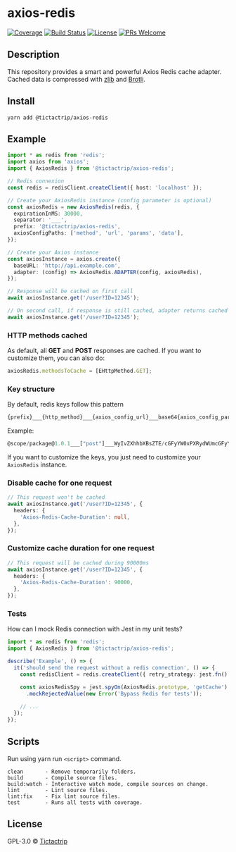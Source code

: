 # axios-redis

[![Coverage][coverage-badge]][coverage]
[![Build Status][travis-badge]][travis-ci]
[![License][license-badge]][LICENSE]
[![PRs Welcome][prs-badge]][prs]

## Description

This repository provides a smart and powerful Axios Redis cache adapter.
Cached data is compressed with [zlib](https://nodejs.org/api/zlib.html) and [Brotli](https://nodejs.org/api/zlib.html#class-brotlioptions).

## Install

```
yarn add @tictactrip/axios-redis
```

## Example

```ts
import * as redis from 'redis';
import axios from 'axios';
import { AxiosRedis } from '@tictactrip/axios-redis';

// Redis connexion
const redis = redisClient.createClient({ host: 'localhost' });

// Create your AxiosRedis instance (config parameter is optional)
const axiosRedis = new AxiosRedis(redis, {
  expirationInMS: 30000,
  separator: '___',
  prefix: '@tictactrip/axios-redis',
  axiosConfigPaths: ['method', 'url', 'params', 'data'],
});

// Create your Axios instance
const axiosInstance = axios.create({
  baseURL: 'http://api.example.com',
  adapter: (config) => AxiosRedis.ADAPTER(config, axiosRedis),
});

// Response will be cached on first call
await axiosInstance.get('/user?ID=12345');

// On second call, if response is still cached, adapter returns cached response without sending the request
await axiosInstance.get('/user?ID=12345');
```

### HTTP methods cached 

As default, all **GET** and **POST** responses are cached.
If you want to customize them, you can also do:

```ts 
axiosRedis.methodsToCache = [EHttpMethod.GET];
```

### Key structure

By default, redis keys follow this pattern

```ts
{prefix}___{http_method}___{axios_config_url}___base64{axios_config_params}___base64{axios_config_data}
```

Example:

```ts
@scope/package@1.0.1___["post"]___WyIvZXhhbXBsZTE/cGFyYW0xPXRydWUmcGFyYW0yPTEyMyJd___W10=___WyJ7XCJoZWxsb1wiOlwid29ybGRcIn0iXQ==
```

If you want to customize the keys, you just need to customize your `AxiosRedis` instance.

### Disable cache for one request

```ts
// This request won't be cached
await axiosInstance.get('/user?ID=12345', { 
  headers: {
    'Axios-Redis-Cache-Duration': null,
  },
});
```

### Customize cache duration for one request

```ts
// This request will be cached during 90000ms
await axiosInstance.get('/user?ID=12345', { 
  headers: {
    'Axios-Redis-Cache-Duration': 90000,
  },
});
```

### Tests

How can I mock Redis connection with Jest in my unit tests?

```ts
import * as redis from 'redis';
import { AxiosRedis } from '@tictactrip/axios-redis';

describe('Example', () => {
  it('should send the request without a redis connection', () => {
    const redisClient = redis.createClient({ retry_strategy: jest.fn() });

    const axiosRedisSpy = jest.spyOn(AxiosRedis.prototype, 'getCache')
      .mockRejectedValue(new Error('Bypass Redis for tests'));
      
    // ...
  });
});
```

## Scripts

Run using yarn run `<script>` command.

    clean       - Remove temporarily folders.
    build       - Compile source files.
    build:watch - Interactive watch mode, compile sources on change.
    lint        - Lint source files.
    lint:fix    - Fix lint source files.
    test        - Runs all tests with coverage.

## License

GPL-3.0 © [Tictactrip](https://www.tictactrip.eu)

[coverage-badge]: https://codecov.io/gh/tictactrip/axios-redis/branch/master/graph/badge.svg
[coverage]: https://codecov.io/gh/tictactrip/axios-redis
[travis-badge]: https://travis-ci.org/tictactrip/axios-redis.svg?branch=master
[travis-ci]: https://travis-ci.org/tictactrip/axios-redis
[license-badge]: https://img.shields.io/badge/license-GPL3-blue.svg?style=flat-square
[license]: https://github.com/tictactrip/axios-redis/blob/master/LICENSE
[prs-badge]: https://img.shields.io/badge/PRs-welcome-brightgreen.svg?style=flat-square
[prs]: http://makeapullrequest.com

